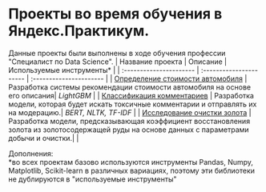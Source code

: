 # Проекты во время обучения в Яндекс.Практикум.

Данные проекты были выполнены в ходе обучения  профессии "Специалист по Data Science".
| Название проекта | Описание | Используемые инструменты* | 
| :---------------------- | :---------------------- | :---------------------- |
| [Определение стоимости автомобиля](car_price) | Разработка системы рекомендации стоимости автомобиля на основе его описания| *LightGBM* |
| [Классификация комментариев](toxic_comments) | Разработка модели, которая будет искать токсичные комментарии и отправлять их на модерацию.| *BERT, NLTK, TF-IDF* |
| [Исследование очистки золота](gold_explore) | Разработка модели, предсказывающая коэффициент восстановления золота из золотосодержащей руды на основе данных с параметрами добычи и очистки.|  |


Дополнения: <br />
*во всех проектам базово используются инструменты Pandas, Numpy, Matplotlib, Scikit-learn в различных вариациях, поэтому эти библиотеки не дублируются в "используемые инструменты"
